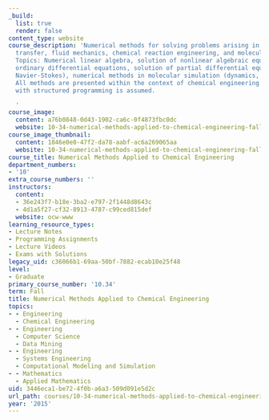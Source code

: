 ```yaml
---
_build:
  list: true
  render: false
content_type: website
course_description: 'Numerical methods for solving problems arising in heat and mass
  transfer, fluid mechanics, chemical reaction engineering, and molecular simulation.
  Topics: Numerical linear algebra, solution of nonlinear algebraic equations and
  ordinary differential equations, solution of partial differential equations (e.g.
  Navier-Stokes), numerical methods in molecular simulation (dynamics, geometry optimization).
  All methods are presented within the context of chemical engineering problems. Familiarity
  with structured programming is assumed.

  '
course_image:
  content: a76b0848-0d43-1902-ca6c-0f4873fbc0dc
  website: 10-34-numerical-methods-applied-to-chemical-engineering-fall-2015
course_image_thumbnail:
  content: 1846e0e0-47f2-da78-aabf-ac6a269065aa
  website: 10-34-numerical-methods-applied-to-chemical-engineering-fall-2015
course_title: Numerical Methods Applied to Chemical Engineering
department_numbers:
- '10'
extra_course_numbers: ''
instructors:
  content:
  - 36e243f7-b18e-3ba2-e797-2f1448d8643c
  - 4d1a5f27-cf32-8913-4787-c99ced815def
  website: ocw-www
learning_resource_types:
- Lecture Notes
- Programming Assignments
- Lecture Videos
- Exams with Solutions
legacy_uid: c36066b1-69aa-50bf-7882-ecab10e25f48
level:
- Graduate
primary_course_number: '10.34'
term: Fall
title: Numerical Methods Applied to Chemical Engineering
topics:
- - Engineering
  - Chemical Engineering
- - Engineering
  - Computer Science
  - Data Mining
- - Engineering
  - Systems Engineering
  - Computational Modeling and Simulation
- - Mathematics
  - Applied Mathematics
uid: 3446eca1-be72-4f0b-a6a3-509d091e5d2c
url_path: courses/10-34-numerical-methods-applied-to-chemical-engineering-fall-2015
year: '2015'
---
```


